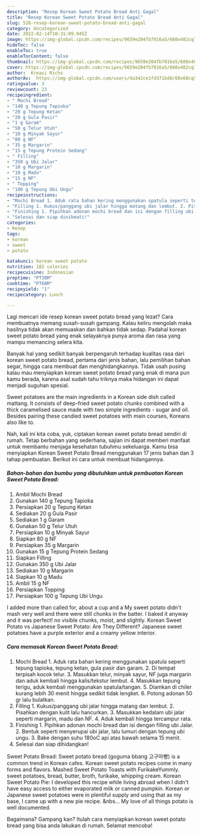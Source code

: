 ```yaml
---
description: "Resep Korean Sweet Potato Bread Anti Gagal"
title: "Resep Korean Sweet Potato Bread Anti Gagal"
slug: 528-resep-korean-sweet-potato-bread-anti-gagal
category: Uncategorized
date: 2022-02-14T10:31:09.945Z
image: https://img-global.cpcdn.com/recipes/9659e204fb7016a5/680x482cq70/korean-sweet-potato-bread-foto-resep-utama.jpg
hideToc: false
enableToc: true
enableTocContent: false
thumbnail: https://img-global.cpcdn.com/recipes/9659e204fb7016a5/680x482cq70/korean-sweet-potato-bread-foto-resep-utama.jpg
cover: https://img-global.cpcdn.com/recipes/9659e204fb7016a5/680x482cq70/korean-sweet-potato-bread-foto-resep-utama.jpg
author:  Kreasi Richs
authorAv:  https://img-global.cpcdn.com/users/4a342ce1fd371bd0/60x60cq50/avatar.jpg
ratingvalue: 3
reviewcount: 23
recipeingredient:
- " Mochi Bread"
- "140 g Tepung Tapioka"
- "20 g Tepung Ketan"
- "20 g Gula Pasir"
- "1 g Garam"
- "50 g Telur Utuh"
- "10 g Minyak Sayur"
- "80 g NF"
- "35 g Margarin"
- "15 g Tepung Protein Sedang"
- " Filling"
- "350 g Ubi Jalar"
- "10 g Margarin"
- "10 g Madu"
- "15 g NF"
- " Topping"
- "100 g Tepung Ubi Ungu"
recipeinstructions:
- "Mochi Bread 1. Aduk rata bahan kering menggunakan spatula seperti tepung tapioka, tepung ketan, gula pasir dan garam. 2. Di tempat terpisah kocok telur. 3. Masukkan telur, minyak sayur, NF juga margarin dan aduk kembali hingga kalis/tekstur lembut. 4. Masukkan tepung terigu, aduk kembali menggunakan spatula/tangan. 5. Diamkan di chiler kurang lebih 30 menit hingga sedikit tidak lengket. 6. Potong adonan 50 gr lalu bulatkan."
- "Filling 1. Kukus/panggang ubi jalar hingga matang dan lembut. 2. Pisahkan dengan kulit lalu hancurkan. 3. Masukkan kedalam ubi jalar seperti margarin, madu dan NF. 4. Aduk kembali hingga tercampur rata."
- "Finishing 1. Pipihkan adonan mochi bread dan isi dengan filling ubi Jalar. 2. Bentuk seperti menyerupai ubi jalar, lalu lumuri dengan tepung ubi ungu. 3. Bake dengan suhu 180oC api atas bawah selama 15 menit."
- "Selesai dan siap dinikmati!"
categories:
- Resep
tags:
- korean
- sweet
- potato

katakunci: korean sweet potato 
nutrition: 183 calories
recipecuisine: Indonesian
preptime: "PT30M"
cooktime: "PT60M"
recipeyield: "1"
recipecategory: Lunch

---
```



Lagi mencari ide resep korean sweet potato bread yang lezat? Cara membuatnya memang susah-susah gampang. Kalau keliru mengolah maka hasilnya tidak akan memuaskan dan bahkan tidak sedap. Padahal korean sweet potato bread yang enak selayaknya punya aroma dan rasa yang mampu memancing selera kita.


Banyak hal yang sedikit banyak berpengaruh terhadap kualitas rasa dari korean sweet potato bread, pertama dari jenis bahan, lalu pemilihan bahan segar, hingga cara membuat dan menghidangkannya. Tidak usah pusing kalau mau menyiapkan korean sweet potato bread yang enak di mana pun kamu berada, karena asal sudah tahu triknya maka hidangan ini dapat menjadi suguhan spesial.

Sweet potatoes are the main ingredients in a Korean side dish called mattang. It consists of deep-fried sweet potato chunks combined with a thick caramelised sauce made with two simple ingredients - sugar and oil. Besides pairing these candied sweet potatoes with main courses, Koreans also like to.


Nah, kali ini kita coba, yuk, ciptakan korean sweet potato bread sendiri di rumah. Tetap berbahan yang sederhana, sajian ini dapat memberi manfaat untuk membantu menjaga kesehatan tubuhmu sekeluarga. Kamu bisa menyiapkan Korean Sweet Potato Bread menggunakan 17 jenis bahan dan 3 tahap pembuatan. Berikut ini cara untuk membuat hidangannya.

<!--inarticleads1-->

##### Bahan-bahan dan bumbu yang dibutuhkan untuk pembuatan Korean Sweet Potato Bread:

1. Ambil  Mochi Bread
1. Gunakan 140 g Tepung Tapioka
1. Persiapkan 20 g Tepung Ketan
1. Sediakan 20 g Gula Pasir
1. Sediakan 1 g Garam
1. Gunakan 50 g Telur Utuh
1. Persiapkan 10 g Minyak Sayur
1. Siapkan 80 g NF
1. Persiapkan 35 g Margarin
1. Gunakan 15 g Tepung Protein Sedang
1. Siapkan  Filling
1. Gunakan 350 g Ubi Jalar
1. Sediakan 10 g Margarin
1. Siapkan 10 g Madu
1. Ambil 15 g NF
1. Persiapkan  Topping
1. Persiapkan 100 g Tepung Ubi Ungu


I added more than called for, about a cup and a My sweet potato didn&#39;t mash very well and there were still chunks in the batter. I baked it anyway and it was perfect! no visible chunks, moist, and slightly. Korean Sweet Potato vs Japanese Sweet Potato: Are They Different? Japanese sweet potatoes have a purple exterior and a creamy yellow interior. 

<!--inarticleads2-->

##### Cara memasak Korean Sweet Potato Bread:

1. Mochi Bread 1. Aduk rata bahan kering menggunakan spatula seperti tepung tapioka, tepung ketan, gula pasir dan garam. 2. Di tempat terpisah kocok telur. 3. Masukkan telur, minyak sayur, NF juga margarin dan aduk kembali hingga kalis/tekstur lembut. 4. Masukkan tepung terigu, aduk kembali menggunakan spatula/tangan. 5. Diamkan di chiler kurang lebih 30 menit hingga sedikit tidak lengket. 6. Potong adonan 50 gr lalu bulatkan.
1. Filling 1. Kukus/panggang ubi jalar hingga matang dan lembut. 2. Pisahkan dengan kulit lalu hancurkan. 3. Masukkan kedalam ubi jalar seperti margarin, madu dan NF. 4. Aduk kembali hingga tercampur rata.
1. Finishing 1. Pipihkan adonan mochi bread dan isi dengan filling ubi Jalar. 2. Bentuk seperti menyerupai ubi jalar, lalu lumuri dengan tepung ubi ungu. 3. Bake dengan suhu 180oC api atas bawah selama 15 menit.
1. Selesai dan siap dihidangkan!

Sweet Potato Bread: Sweet potato bread (goguma bbang 고구마빵) is a common trend in Korean cafes. Korean sweet potato recipes come in many forms and flavors. Mashed Sweet Potato Toasts with FurikakeYummly. sweet potatoes, bread, butter, broth, furikake, whipping cream. Korean Sweet Potato Pie: I developed this recipe while living abroad when I didn&#39;t have easy access to either evaporated milk or canned pumpkin. Korean or Japanese sweet potatoes were in plentiful supply and using that as my base, I came up with a new pie recipe. &amp;nbs… My love of all things potato is well documented. 

Bagaimana? Gampang kan? Itulah cara menyiapkan korean sweet potato bread yang bisa anda lakukan di rumah. Selamat mencoba!
